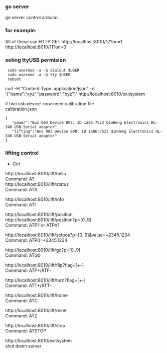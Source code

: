 ### go server
   go server control arduino.  

### for example:
All of these use HTTP GET
http://localhost:8010/12?on=1  
http://localhost:8010/11?on=0  


### seting ttyUSB permision
```
 sudo usermod -a -G dialout $USER
 sudo usermod -a -G tty $USER
 reboot
```
curl -H "Content-Type: application/json" -d '{"name":"xyz","password":"xyz"}' http://localhost:8010/exitsystem

if two usb device. now need calibration file  
calibration.json
```
{
   "power":"Bus 003 Device 007: ID 1a86:7523 QinHeng Electronics HL-340 USB-Serial adapter",
   "lifting":"Bus 003 Device 008: ID 1a86:7523 QinHeng Electronics HL-340 USB-Serial adapter"
}
```

### lifting control
* Get 
   
http://localhost:8010/lift/hello  
Command: AT  
http://localhost:8010/lift/status  
Command: ATS  

http://localhost:8010/lift/info  
Command: ATI

http://localhost:8010/lift/position  
http://localhost:8010/lift/position?p=[0..9]  
Command: ATP? or ATPn?

http://localhost:8010/lift/setpos?p=[0..9]&value=+2345.1234  
Command: ATP0=+2345.1234

http://localhost:8010/lift/go?p=[0..9]  
Command: ATG0

http://localhost:8010/lift/flip?flag=[+-]    
Command: ATF+/ATF-

http://localhost:8010/lift/turn?flag=[+-]    
Command: ATT+/ATT-

http://localhost:8010/lift/home  
Command: ATC  

http://localhost:8010/lift/reset  
Command: ATZ  

http://localhost:8010/lift/stop  
Command: ATSTOP    

http://localhost:8010/exitsystem  
shut down server  




